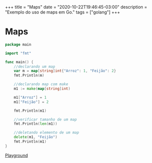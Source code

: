 +++
title = "Maps"
date = "2020-10-22T19:46:45-03:00"
description = "Exemplo do uso de maps em Go."
tags = ["golang"]
+++

# Maps
```go
package main

import "fmt"

func main() {
	//declarando um map
	var m = map[string]int{"Arroz": 1, "Feijão": 2}
	fmt.Println(m)

	//declarando map com make
	m1 := make(map[string]int)

	m1["Arroz"] = 1
	m1["Feijão"] = 2

	fmt.Println(m1)

	//verificar tamanho de um map
	fmt.Println(len(m1))

	//deletando elemento de um map
	delete(m1, "Feijão")
	fmt.Println(m1)
}
```
[Playground](https://play.golang.org/p/eF5_SbYO_d-)
